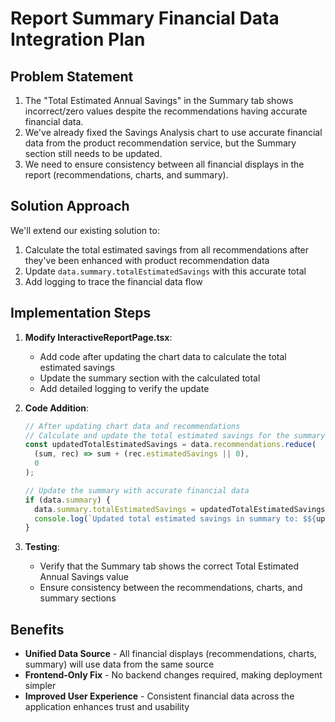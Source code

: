 # Report Summary Financial Data Integration Plan

## Problem Statement
1. The "Total Estimated Annual Savings" in the Summary tab shows incorrect/zero values despite the recommendations having accurate financial data.
2. We've already fixed the Savings Analysis chart to use accurate financial data from the product recommendation service, but the Summary section still needs to be updated.
3. We need to ensure consistency between all financial displays in the report (recommendations, charts, and summary).

## Solution Approach
We'll extend our existing solution to:

1. Calculate the total estimated savings from all recommendations after they've been enhanced with product recommendation data
2. Update `data.summary.totalEstimatedSavings` with this accurate total
3. Add logging to trace the financial data flow

## Implementation Steps

1. **Modify InteractiveReportPage.tsx**:
   - Add code after updating the chart data to calculate the total estimated savings
   - Update the summary section with the calculated total
   - Add detailed logging to verify the update

2. **Code Addition**:
   ```typescript
   // After updating chart data and recommendations
   // Calculate and update the total estimated savings for the summary
   const updatedTotalEstimatedSavings = data.recommendations.reduce(
     (sum, rec) => sum + (rec.estimatedSavings || 0),
     0
   );

   // Update the summary with accurate financial data
   if (data.summary) {
     data.summary.totalEstimatedSavings = updatedTotalEstimatedSavings;
     console.log(`Updated total estimated savings in summary to: $${updatedTotalEstimatedSavings}`);
   }
   ```

3. **Testing**:
   - Verify that the Summary tab shows the correct Total Estimated Annual Savings value
   - Ensure consistency between the recommendations, charts, and summary sections

## Benefits
- **Unified Data Source** - All financial displays (recommendations, charts, summary) will use data from the same source
- **Frontend-Only Fix** - No backend changes required, making deployment simpler
- **Improved User Experience** - Consistent financial data across the application enhances trust and usability
